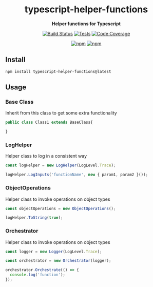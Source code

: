 <h1 align="center">typescript-helper-functions</h1>

<div align="center">
    
<b>Helper functions for Typescript</b>
    
[![Build Status](https://dev.azure.com/kbrashears5/github/_apis/build/status/kbrashears5.typescript-helper-functions?branchName=master)](https://dev.azure.com/kbrashears5/github/_build/latest?definitionId=9&branchName=master)
[![Tests](https://img.shields.io/azure-devops/tests/kbrashears5/github/9)](https://img.shields.io/azure-devops/tests/kbrashears5/github/9)
[![Code Coverage](https://img.shields.io/azure-devops/coverage/kbrashears5/github/9)](https://img.shields.io/azure-devops/coverage/kbrashears5/github/9)

[![npm](https://img.shields.io/npm/v/typescript-helper-functions)](https://img.shields.io/npm/v/typescript-helper-functions)
[![npm](https://img.shields.io/npm/dt/typescript-helper-functions)](https://img.shields.io/npm/dt/typescript-helper-functions)

</div>

## Install

```
npm install typescript-helper-functions@latest
```

## Usage

### Base Class

Inherit from this class to get some extra functionality

```javascript
public class Class1 extends BaseClass{

}
```

### LogHelper

Helper class to log in a consistent way

```javascript
const logHelper = new LogHelper(LogLevel.Trace);

logHelper.LogInputs('functionName', new { param1, param2 }());
```

### ObjectOperations

Helper class to invoke operations on object types

```javascript
const objectOperations = new ObjectOperations();

logHelper.ToString(true);
```

### Orchestrator

Helper class to invoke operations on object types

```javascript
const logger = new Logger(LogLevel.Trace);

const orchestrator = new Orchestrator(logger);

orchestrator.Orchestrate(() => {
  console.log('function');
});
```
